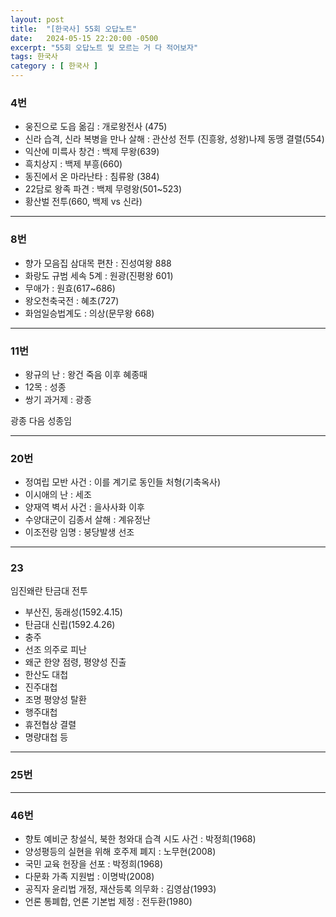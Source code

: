 ```yaml
---
layout: post
title:  "[한국사] 55회 오답노트"
date:   2024-05-15 22:20:00 -0500
excerpt: "55회 오답노트 및 모르는 거 다 적어보자"
tags: 한국사
category : [ 한국사 ]
---
```



### 4번

+ 웅진으로 도읍 옮김 : 개로왕전사 (475)
+ 신라 습격, 신라 복병을 만나 살해 : 관산성 전투 (진흥왕, 성왕)나제 동맹 결렬(554)
+ 익산에 미륵사 창건 : 백제 무왕(639)
+ 흑치상지 : 백제 부흥(660)
+ 동진에서 온 마라난타 : 침류왕 (384)
+ 22담로 왕족 파견 : 백제 무령왕(501~523)
+ 황산벌 전투(660, 백제 vs 신라)

---

### 8번

+ 향가 모음집 삼대목 편찬 : 진성여왕 888
+ 화랑도 규범 세속 5계 : 원광(진평왕 601)
+ 무애가 : 원효(617~686)
+ 왕오천축국전 : 혜초(727)
+ 화엄일승법계도 : 의상(문무왕 668)

---

### 11번

+ 왕규의 난 : 왕건 죽음 이후 혜종때
+ 12목 : 성종
+ 쌍기 과거제 : 광종

광종 다음 성종임

---

### 20번

+ 정여립 모반 사건 : 이를 계기로 동인들 처형(기축옥사)
+ 이시애의 난 : 세조
+ 양재역 벽서 사건 : 을사사화 이후
+ 수양대군이 김종서 살해 : 계유정난
+ 이조전랑 임명 : 붕당발생 선조

---

### 23

임진왜란 탄금대 전투  
+ 부산진, 동래성(1592.4.15)
+ 탄금대 신립(1592.4.26)
+ 충주
+ 선조 의주로 피난
+ 왜군 한양 점령, 평양성 진출
+ 한산도 대첩
+ 진주대첩
+ 조명 평양성 탈환
+ 행주대첩
+ 휴전협상 결렬
+ 명량대첩
등

---

### 25번



---

### 46번

+ 향토 예비군 창설식, 북한 청와대 습격 시도 사건 : 박정희(1968)
+ 양성평등의 실현을 위해 호주제 폐지 : 노무현(2008)
+ 국민 교육 헌장을 선포 : 박정희(1968)
+ 다문화 가족 지원법 : 이명박(2008)
+ 공직자 윤리법 개정, 재산등록 의무화 : 김영삼(1993)
+ 언론 통폐합, 언론 기본법 제정 : 전두환(1980)
